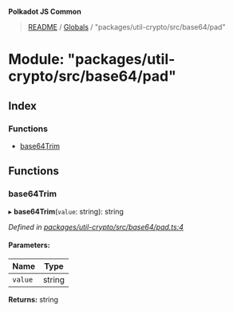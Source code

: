 **Polkadot JS Common**

> [README](../README.md) / [Globals](../globals.md) / "packages/util-crypto/src/base64/pad"

# Module: "packages/util-crypto/src/base64/pad"

## Index

### Functions

* [base64Trim](_packages_util_crypto_src_base64_pad_.md#base64trim)

## Functions

### base64Trim

▸ **base64Trim**(`value`: string): string

*Defined in [packages/util-crypto/src/base64/pad.ts:4](https://github.com/polkadot-js/common/blob/975103fd/packages/util-crypto/src/base64/pad.ts#L4)*

#### Parameters:

Name | Type |
------ | ------ |
`value` | string |

**Returns:** string
